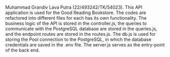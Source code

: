 Muhammad Grandiv Lava Putra (22/493242/TK/54023). This API application is used for the Good Reading Bookstore. The codes are refactored into different files for each has its own functionality. The business logic of the API is stored in the controller.js, the queries to communicate with the PostgreSQL database are stored in the queries.js, and the endpoint routes are stored in the routes.js. The db.js is used for storing the Pool connection to the PostgreSQL, in which the database credentials are saved in the .env file. The server.js serves as the entry-point of the back end. 
